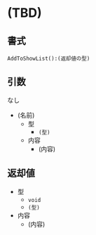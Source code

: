 # (TBD)

## 書式

```Verse
AddToShowList():(返却値の型)
```

## 引数

なし

- (名前)
  - 型
    - `(型)`
  - 内容
    - (内容)

## 返却値

- 型
  - `void`
  - `(型)`
- 内容
  - (内容)
